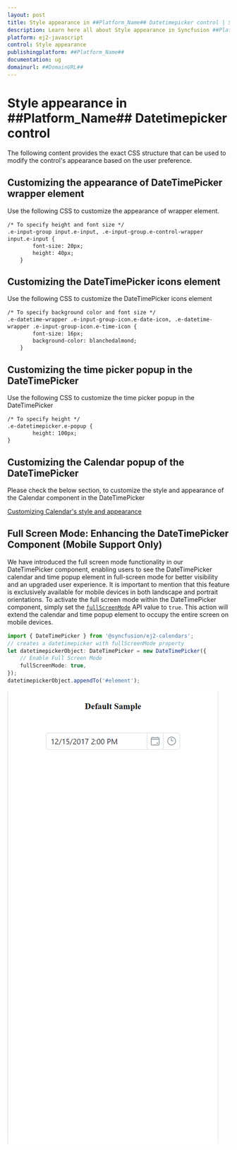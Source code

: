 ```yaml
---
layout: post
title: Style appearance in ##Platform_Name## Datetimepicker control | Syncfusion
description: Learn here all about Style appearance in Syncfusion ##Platform_Name## Datetimepicker control of Syncfusion Essential JS 2 and more.
platform: ej2-javascript
control: Style appearance 
publishingplatform: ##Platform_Name##
documentation: ug
domainurl: ##DomainURL##
---
```


# Style appearance in ##Platform_Name## Datetimepicker control

The following content provides the exact CSS structure that can be used to modify the control's appearance based on the user preference.

## Customizing the appearance of DateTimePicker wrapper element

Use the following CSS to customize the appearance of wrapper element.

```
/* To specify height and font size */
.e-input-group input.e-input, .e-input-group.e-control-wrapper input.e-input {
        font-size: 20px;
        height: 40px;
    }
```

## Customizing the DateTimePicker icons element

Use the following CSS to customize the DateTimePicker icons element

```
/* To specify background color and font size */
.e-datetime-wrapper .e-input-group-icon.e-date-icon, .e-datetime-wrapper .e-input-group-icon.e-time-icon {
        font-size: 16px;
        background-color: blanchedalmond;
    }
```

## Customizing the time picker popup in the DateTimePicker

Use the following CSS to customize the time picker popup in the DateTimePicker

```
/* To specify height */
.e-datetimepicker.e-popup {
        height: 100px;
}
```

## Customizing the Calendar popup of the DateTimePicker

Please check the below section, to customize the style and appearance of the Calendar component in the DateTimePicker

[Customizing Calendar's style and appearance](../calendar/style-appearance/)

## Full Screen Mode: Enhancing the DateTimePicker Component (Mobile Support Only)

We have introduced the full screen mode functionality in our DateTimePicker component, enabling users to see the DateTimePicker calendar and time popup element in full-screen mode for better visibility and an upgraded user experience. It is important to mention that this feature is exclusively available for mobile devices in both landscape and portrait orientations. To activate the full screen mode within the DateTimePicker component, simply set the [`fullScreenMode`](../api/datetimepicker#fullScreenMode) API value to `true`. This action will extend the calendar and time popup element to occupy the entire screen on mobile devices.

```typescript
import { DateTimePicker } from '@syncfusion/ej2-calendars';
// creates a datetimepicker with fullScreenMode property
let datetimepickerObject: DateTimePicker = new DateTimePicker({
    // Enable Full Screen Mode
    fullScreenMode: true,
});
datetimepickerObject.appendTo('#element');
```

![DateTimePickerFullScreen](../images/DateTimePickerFullScreen.gif)